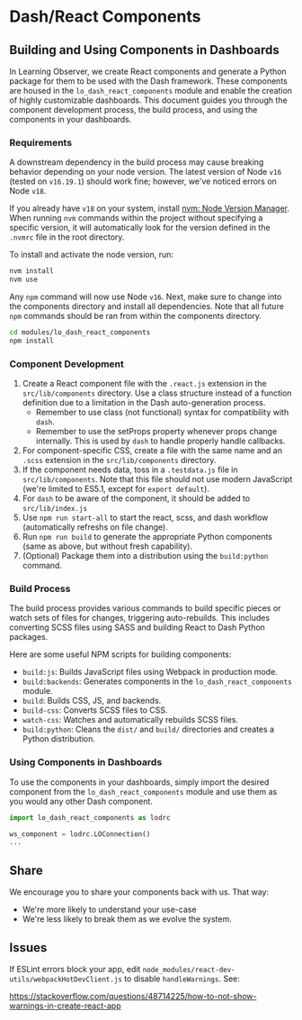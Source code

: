 # Dash/React Components

## Building and Using Components in Dashboards

In Learning Observer, we create React components and generate a Python package for them to be used with the Dash framework. These components are housed in the `lo_dash_react_components` module and enable the creation of highly customizable dashboards. This document guides you through the component development process, the build process, and using the components in your dashboards.

### Requirements

A downstream dependency in the build process may cause breaking behavior depending on your node version. The latest version of Node `v16` (tested on `v16.19.1`) should work fine; however, we've noticed errors on Node `v18`.

If you already have `v18` on your system, install [nvm: Node Version Manager](https://github.com/nvm-sh/nvm). When running `nvm` commands within the project without specifying a specific version, it will automatically look for the version defined in the `.nvmrc` file in the root directory.

To install and activate the node version, run:

```bash
nvm install
nvm use
```

Any `npm` command will now use Node `v16`.
Next, make sure to change into the components directory and install all dependencies.
Note that all future `npm` commands should be ran from within the components directory.

```bash
cd modules/lo_dash_react_components
npm install
```

### Component Development

1. Create a React component file with the `.react.js` extension in the `src/lib/components` directory. Use a class structure instead of a function definition due to a limitation in the Dash auto-generation process.
    - Remember to use class (not functional) syntax for compatibility with `dash`.
    - Remember to use the setProps property whenever props change internally. This is used by `dash` to handle properly handle callbacks.
1. For component-specific CSS, create a file with the same name and an `.scss` extension in the `src/lib/components` directory.
1. If the component needs data, toss in a `.testdata.js` file in `src/lib/components`. Note that this file should not use modern JavaScript (we're limited to ES5.1, except for `export default`).
1. For `dash` to be aware of the component, it should be added to `src/lib/index.js`
1. Use `npm run start-all` to start the react, scss, and dash workflow (automatically refreshs on file change).
1. Run `npm run build` to generate the appropriate Python components (same as above, but without fresh capability).
1. (Optional) Package them into a distribution using the `build:python` command.

### Build Process

The build process provides various commands to build specific pieces or watch sets of files for changes, triggering auto-rebuilds. This includes converting SCSS files using SASS and building React to Dash Python packages.

Here are some useful NPM scripts for building components:

- `build:js`: Builds JavaScript files using Webpack in production mode.
- `build:backends`: Generates components in the `lo_dash_react_components` module.
- `build`: Builds CSS, JS, and backends.
- `build-css`: Converts SCSS files to CSS.
- `watch-css`: Watches and automatically rebuilds SCSS files.
- `build:python`: Cleans the `dist/` and `build/` directories and creates a Python distribution.

### Using Components in Dashboards

To use the components in your dashboards, simply import the desired component from the `lo_dash_react_components` module and use them as you would any other Dash component.

```python
import lo_dash_react_components as lodrc

ws_component = lodrc.LOConnection()
...
```

## Share

We encourage you to share your components back with us. That way:

- We're more likely to understand your use-case
- We're less likely to break them as we evolve the system.

## Issues

If ESLint errors block your app, edit `node_modules/react-dev-utils/webpackHotDevClient.js` to disable `handleWarnings`. See:

https://stackoverflow.com/questions/48714225/how-to-not-show-warnings-in-create-react-app
